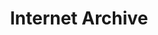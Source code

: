 ---
blog: https://blog.archive.org/
facebook: https://www.facebook.com/internetnetarchive/
font:
  name: Rotis Semi Serif Bold 65
  myfonts: http://www.myfonts.com/fonts/mti/rotis-semi-serif/bold-65/
github: internetarchive
logohandle: archive
sort: internet_archive
supertinyicon: internet_archive
title: Internet Archive
twitter: internetarchive
website: https://archive.org/
wikipedia: https://en.wikipedia.org/wiki/Internet_Archive
---